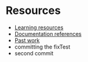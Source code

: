 # Resources

- [Learning resources](learning-resources.md)
- [Documentation references](doc-references__.md)
- [Past work](past-work.md)
- committing the fixTest
- second commit 
